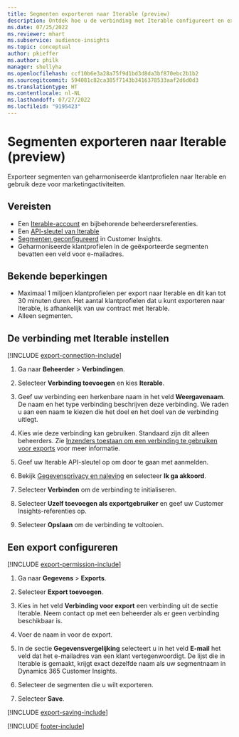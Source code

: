 ```yaml
---
title: Segmenten exporteren naar Iterable (preview)
description: Ontdek hoe u de verbinding met Iterable configureert en exporteert.
ms.date: 07/25/2022
ms.reviewer: mhart
ms.subservice: audience-insights
ms.topic: conceptual
author: pkieffer
ms.author: philk
manager: shellyha
ms.openlocfilehash: ccf10b6e3a28a75f9d1bd3d8da3bf870ebc2b1b2
ms.sourcegitcommit: 594081c82ca385f7143b3416378533aaf2d6d0d3
ms.translationtype: HT
ms.contentlocale: nl-NL
ms.lasthandoff: 07/27/2022
ms.locfileid: "9195423"
---
```

# <a name="export-segments-to-iterable-preview"></a>Segmenten exporteren naar Iterable (preview)

Exporteer segmenten van geharmoniseerde klantprofielen naar Iterable en gebruik deze voor marketingactiviteiten.

## <a name="prerequisites"></a>Vereisten

- Een [Iterable-account](https://iterable.com/) en bijbehorende beheerdersreferenties.
- Een [API-sleutel van Iterable](https://support.iterable.com/hc/en-us/articles/360043464871)
- [Segmenten geconfigureerd](segments.md) in Customer Insights.
- Geharmoniseerde klantprofielen in de geëxporteerde segmenten bevatten een veld voor e-mailadres.

## <a name="known-limitations"></a>Bekende beperkingen

- Maximaal 1 miljoen klantprofielen per export naar Iterable en dit kan tot 30 minuten duren. Het aantal klantprofielen dat u kunt exporteren naar Iterable, is afhankelijk van uw contract met Iterable.
- Alleen segmenten.

## <a name="set-up-connection-to-iterable"></a>De verbinding met Iterable instellen

[!INCLUDE [export-connection-include](includes/export-connection-admn.md)]

1. Ga naar **Beheerder** > **Verbindingen**.

1. Selecteer **Verbinding toevoegen** en kies **Iterable**.

1. Geef uw verbinding een herkenbare naam in het veld **Weergavenaam**. De naam en het type verbinding beschrijven deze verbinding. We raden u aan een naam te kiezen die het doel en het doel van de verbinding uitlegt.

1. Kies wie deze verbinding kan gebruiken. Standaard zijn dit alleen beheerders. Zie [Inzenders toestaan om een verbinding te gebruiken voor exports](connections.md#allow-contributors-to-use-a-connection-for-exports) voor meer informatie.

1. Geef uw Iterable API-sleutel op om door te gaan met aanmelden.

1. Bekijk [Gegevensprivacy en naleving](connections.md#data-privacy-and-compliance) en selecteer **Ik ga akkoord**.

1. Selecteer **Verbinden** om de verbinding te initialiseren.

1. Selecteer **Uzelf toevoegen als exportgebruiker** en geef uw Customer Insights-referenties op.

1. Selecteer **Opslaan** om de verbinding te voltooien.

## <a name="configure-an-export"></a>Een export configureren

[!INCLUDE [export-permission-include](includes/export-permission.md)]

1. Ga naar **Gegevens** > **Exports**.

1. Selecteer **Export toevoegen**.

1. Kies in het veld **Verbinding voor export** een verbinding uit de sectie Iterable. Neem contact op met een beheerder als er geen verbinding beschikbaar is.

1. Voer de naam in voor de export.

1. In de sectie **Gegevensvergelijking** selecteert u in het veld **E-mail** het veld dat het e-mailadres van een klant vertegenwoordigt. De lijst die in Iterable is gemaakt, krijgt exact dezelfde naam als uw segmentnaam in Dynamics 365 Customer Insights.

1. Selecteer de segmenten die u wilt exporteren.

1. Selecteer **Save**.

[!INCLUDE [export-saving-include](includes/export-saving.md)]

[!INCLUDE [footer-include](includes/footer-banner.md)]
